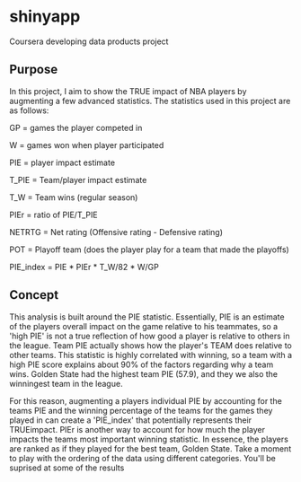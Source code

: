 # shinyapp
Coursera developing data products project

## Purpose
In this project, I aim to show the TRUE impact of NBA players by augmenting a few advanced statistics. The statistics used in this project are as follows:


GP = games the player competed in

W = games won when player participated

PIE = player impact estimate

T_PIE = Team/player impact estimate

T_W = Team wins (regular season)

PIEr = ratio of PIE/T_PIE

NETRTG = Net rating (Offensive rating - Defensive rating)

POT = Playoff team (does the player play for a team that made the playoffs)

PIE_index = PIE * PIEr * T_W/82 * W/GP


## Concept
This analysis is built around the PIE statistic. Essentially, PIE is an estimate of the players overall impact on the game relative to his teammates, so a 'high PIE' is not a true reflection of how good a player is relative to others in the league. Team PIE actually shows how the player's TEAM does relative to other teams. This statistic is highly correlated with winning, so a team with a high PIE score explains about 90% of the factors regarding why a team wins. Golden State had the highest team PIE (57.9), and they we also the winningest team in the league.

For this reason, augmenting a players individual PIE by accounting for the teams PIE and the winning percentage of the teams for the games they played in can create a 'PIE_index' that potentially represents their TRUEimpact. PIEr is another way to account for how much the player impacts the teams most important winning statistic. In essence, the players are ranked as if they played for the best team, Golden State. Take a moment to play with the ordering of the data using different categories. You'll be suprised at some of the results
